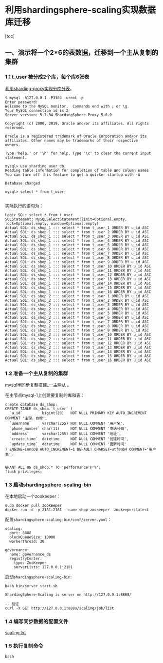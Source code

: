 # 利用shardingsphere-scaling实现数据库迁移

[toc]

## 一、演示将一个2*6的表数据，迁移到一个主从复制的集群

### 1.1 t_user 被分成2个库，每个库6张表

[利用sharding-proxy实现分库分表](https://github.com/hefrankeleyn/JAVARebuild/blob/main/Week_08_MySQL%E5%88%86%E5%BA%93%E5%88%86%E8%A1%A8-%E8%BF%81%E7%A7%BB-%E5%88%86%E5%B8%83%E5%BC%8F%E4%BA%8B%E5%8A%A1/2022-01-23-%E5%88%A9%E7%94%A8sharding-proxy%E5%AE%9E%E7%8E%B0%E5%88%86%E5%BA%93%E5%88%86%E8%A1%A8.md)。

```mysql
$ mysql -h127.0.0.1 -P3308 -uroot -p
Enter password:
Welcome to the MySQL monitor.  Commands end with ; or \g.
Your MySQL connection id is 2
Server version: 5.7.34-ShardingSphere-Proxy 5.0.0

Copyright (c) 2000, 2019, Oracle and/or its affiliates. All rights reserved.

Oracle is a registered trademark of Oracle Corporation and/or its
affiliates. Other names may be trademarks of their respective
owners.

Type 'help;' or '\h' for help. Type '\c' to clear the current input statement.

mysql> use sharding_user_db;
Reading table information for completion of table and column names
You can turn off this feature to get a quicker startup with -A

Database changed

mysql> select * from t_user;


```

实际执行的语句为：

```
Logic SQL: select * from t_user
SQLStatement: MySQLSelectStatement(limit=Optional.empty, lock=Optional.empty, window=Optional.empty)
Actual SQL: ds_shop_1 ::: select * from t_user_1 ORDER BY u_id ASC
Actual SQL: ds_shop_1 ::: select * from t_user_2 ORDER BY u_id ASC
Actual SQL: ds_shop_1 ::: select * from t_user_3 ORDER BY u_id ASC
Actual SQL: ds_shop_1 ::: select * from t_user_4 ORDER BY u_id ASC
Actual SQL: ds_shop_1 ::: select * from t_user_5 ORDER BY u_id ASC
Actual SQL: ds_shop_1 ::: select * from t_user_6 ORDER BY u_id ASC
Actual SQL: ds_shop_1 ::: select * from t_user_7 ORDER BY u_id ASC
Actual SQL: ds_shop_1 ::: select * from t_user_8 ORDER BY u_id ASC
Actual SQL: ds_shop_1 ::: select * from t_user_9 ORDER BY u_id ASC
Actual SQL: ds_shop_1 ::: select * from t_user_10 ORDER BY u_id ASC
Actual SQL: ds_shop_1 ::: select * from t_user_11 ORDER BY u_id ASC
Actual SQL: ds_shop_1 ::: select * from t_user_12 ORDER BY u_id ASC
Actual SQL: ds_shop_1 ::: select * from t_user_13 ORDER BY u_id ASC
Actual SQL: ds_shop_1 ::: select * from t_user_14 ORDER BY u_id ASC
Actual SQL: ds_shop_1 ::: select * from t_user_15 ORDER BY u_id ASC
Actual SQL: ds_shop_1 ::: select * from t_user_16 ORDER BY u_id ASC
Actual SQL: ds_shop_2 ::: select * from t_user_1 ORDER BY u_id ASC
Actual SQL: ds_shop_2 ::: select * from t_user_2 ORDER BY u_id ASC
Actual SQL: ds_shop_2 ::: select * from t_user_3 ORDER BY u_id ASC
Actual SQL: ds_shop_2 ::: select * from t_user_4 ORDER BY u_id ASC
Actual SQL: ds_shop_2 ::: select * from t_user_5 ORDER BY u_id ASC
Actual SQL: ds_shop_2 ::: select * from t_user_6 ORDER BY u_id ASC
Actual SQL: ds_shop_2 ::: select * from t_user_7 ORDER BY u_id ASC
Actual SQL: ds_shop_2 ::: select * from t_user_8 ORDER BY u_id ASC
Actual SQL: ds_shop_2 ::: select * from t_user_9 ORDER BY u_id ASC
Actual SQL: ds_shop_2 ::: select * from t_user_10 ORDER BY u_id ASC
Actual SQL: ds_shop_2 ::: select * from t_user_11 ORDER BY u_id ASC
Actual SQL: ds_shop_2 ::: select * from t_user_12 ORDER BY u_id ASC
Actual SQL: ds_shop_2 ::: select * from t_user_13 ORDER BY u_id ASC
Actual SQL: ds_shop_2 ::: select * from t_user_14 ORDER BY u_id ASC
Actual SQL: ds_shop_2 ::: select * from t_user_15 ORDER BY u_id ASC
Actual SQL: ds_shop_2 ::: select * from t_user_16 ORDER BY u_id ASC
```

### 1.2 准备一个主从复制的集群

[mysql半同步复制搭建_一主两从](https://github.com/hefrankeleyn/JAVARebuild/blob/main/Week_07_MySQL%E9%AB%98%E5%8F%AF%E7%94%A8%E5%92%8C%E8%AF%BB%E5%86%99%E5%88%86%E7%A6%BB/2022-01-15-mysql%E5%8D%8A%E5%90%8C%E6%AD%A5%E5%A4%8D%E5%88%B6%E6%90%AD%E5%BB%BA_%E4%B8%80%E4%B8%BB%E4%B8%A4%E4%BB%8E.md) 。

在主节点mysql-1上创建要复制的库和表：

```mysql
create database ds_shop;
CREATE TABLE ds_shop.`t_user` (
  `u_id`         bigint(20)   NOT NULL PRIMARY KEY AUTO_INCREMENT  COMMENT '主键，自增',
  `username`     varchar(255) NOT NULL COMMENT '用户名',
  `phone_number` char(11)     NOT NULL COMMENT '电话号码',
  `address`      varchar(255) NOT NULL COMMENT '地址',
  `create_time`  datetime     NOT NULL COMMENT '创建时间',
  `update_time`  datetime     NOT NULL COMMENT '更新时间'
) ENGINE=InnoDB AUTO_INCREMENT=1 DEFAULT CHARSET=utf8mb4 COMMENT='用户表';


GRANT ALL ON ds_shop.* TO 'performance'@'%';
flush privileges;
```

### 1.3  启动shardingsphere-scaling-bin

在本地启动一个zookeeper：

```
sudo docker pull zookeeper
docker run -d -p 2181:2181 --name shop-zookeeper  zookeeper:latest
```

配置`shardingsphere-scaling-bin/conf/server.yaml`：

```
scaling:
  port: 8888
  blockQueueSize: 10000
  workerThread: 30

governance:
  name: governance_ds
  registryCenter:
    type: ZooKeeper
    serverLists: 127.0.0.1:2181
```

启动`shardingsphere-scaling-bin`:

```
bash bin/server_start.sh

ShardingSphere-Scaling is server on http://127.0.0.1:8888/

-- 验证
curl -X GET http://127.0.0.1:8888/scaling/job/list
```

### 1.4 编写同步数据的配置文件

[scaling.txt]()

### 1.5 执行复制命令

```
bash 
```



